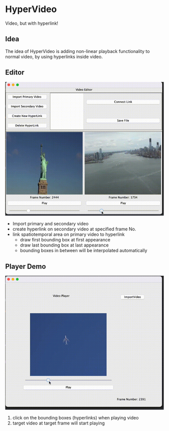 # HyperVideo
Video, but with hyperlink!

## Idea
The idea of HyperVideo is adding non-linear playback functionality to normal video, by using hyperlinks inside video.
## Editor
![](editor.gif)
- Import primary and secondary video
- create hyperlink on secondary video at specified frame No. 
- link spatiotemporal area on primary video to hyperlink
  - draw first bounding box at first appearance
  - draw last bounding box at last appearance
  - bounding boxes in between will be interpolated automatically

## Player Demo
![](player.gif)
1. click on the bounding boxes (hyperlinks) when playing video
2. target video at target frame will start playing
